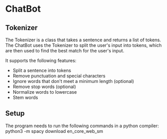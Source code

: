 # ChatBot 

## Tokenizer

The Tokenizer is a class that takes a sentence and returns a list of tokens.
The ChatBot uses the Tokenizer to split the user's input into tokens, which are then used to find the best match for the user's input.

It supports the following features:

- Split a sentence into tokens
- Remove punctuation and special characters
- Ignore words that don't meet a minimum length (optional)
- Remove stop words (optional)
- Normalize words to lowercase
- Stem words 


## Setup
The program needs to run the following commands in a python compiler:
python3 -m spacy download en_core_web_sm